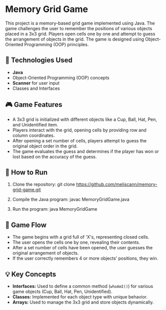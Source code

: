 # Memory Grid Game

This project is a memory-based grid game implemented using Java. The game challenges the user to remember the positions of various objects placed in a 3x3 grid. Players open cells one by one and attempt to guess the arrangement of objects in the grid. The game is designed using Object-Oriented Programming (OOP) principles.

## 📌 Technologies Used
- **Java**  
- Object-Oriented Programming (OOP) concepts  
- **Scanner** for user input  
- Classes and Interfaces

## 🎮 Game Features
- A 3x3 grid is initialized with different objects like a Cup, Ball, Hat, Pen, and Unidentified item.
- Players interact with the grid, opening cells by providing row and column coordinates.
- After opening a set number of cells, players attempt to guess the original object order in the grid.
- The game evaluates the guess and determines if the player has won or lost based on the accuracy of the guess.

## 🚀 How to Run
1. Clone the repository:
git clone https://github.com/meliscann/memory-grid-game.git

3. Compile the Java program:
javac MemoryGridGame.java

5. Run the program:
java MemoryGridGame

## 📄 Game Flow
- The game begins with a grid full of 'X's, representing closed cells.
- The user opens the cells one by one, revealing their contents.
- After a set number of cells have been opened, the user guesses the original arrangement of objects.
- If the user correctly remembers 4 or more objects' positions, they win.

## 💡 Key Concepts
- **Interfaces:** Used to define a common method (`whoAmI()`) for various game objects (Cup, Ball, Hat, Pen, Unidentified).
- **Classes:** Implemented for each object type with unique behavior.
- **Arrays:** Used to manage the 3x3 grid and store objects dynamically.

